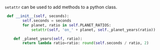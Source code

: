 `setattr` can be used to add methods to a python class.

```python
 def __init__(self, seconds):
        self.seconds = seconds
        for planet, ratio in self.PLANET_RATIOS:
            setattr(self, 'on_' + planet, self._planet_years(ratio))

    def _planet_years(self, ratio):
        return lambda ratio=ratio: round(self.seconds / ratio, 2)
```


